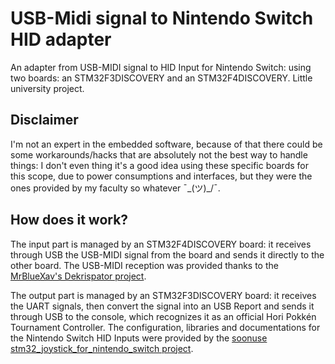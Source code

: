 # USB-Midi signal to Nintendo Switch HID adapter
An adapter from USB-MIDI signal to HID Input for Nintendo Switch: using two boards: an STM32F3DISCOVERY and an STM32F4DISCOVERY. Little university project.

## Disclaimer
I'm not an expert in the embedded software, because of that there could be some workarounds/hacks that are absolutely not the best way to handle things: I don't even thing it's a good idea using these specific boards for this scope, due to power consumptions and interfaces, but they were the ones provided by my faculty so whatever ¯\_(ツ)_/¯. 

## How does it work?
The input part is managed by an STM32F4DISCOVERY board: it receives through USB the USB-MIDI signal from the board and sends it directly to the other board. The USB-MIDI reception was provided thanks to the [MrBlueXav's Dekrispator project](https://github.com/MrBlueXav/Dekrispator_v2).

The output part is managed by an STM32F3DISCOVERY board: it receives the UART signals, then convert the signal into an USB Report and sends it through USB to the console, which recognizes it as an official Hori Pokkén Tournament Controller. The configuration, libraries and documentations for the Nintendo Switch HID Inputs were provided by the [soonuse stm32_joystick_for_nintendo_switch project](https://github.com/soonuse/stm32_joystick_for_nintendo_switch).

